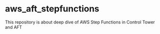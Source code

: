 # aws_aft_stepfunctions
This repository is about deep dive of AWS Step Functions in Control Tower and AFT
